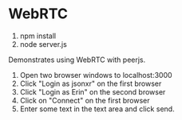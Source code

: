 # WebRTC

1. npm install
2. node server.js

Demonstrates using WebRTC with peerjs.

1. Open two browser windows to localhost:3000
2. Click "Login as jsonxr" on the first browser
3. Click "Login as Erin" on the second browser
4. Click on "Connect" on the first browser
5. Enter some text in the text area and click send.
